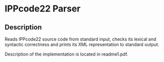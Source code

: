 # IPPcode22 Parser
## Description
Reads IPPcode22 source code from standard input, checks its lexical and syntactic correctness and prints its XML representation to standard output.

Description of the implementation is located in readme1.pdf.

